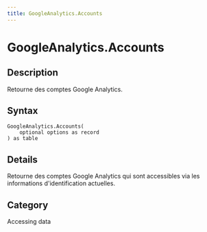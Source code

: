 ```yaml
---
title: GoogleAnalytics.Accounts
---
```


# GoogleAnalytics.Accounts


## Description

Retourne des comptes Google Analytics.


## Syntax

```powerquery
GoogleAnalytics.Accounts(
    optional options as record
) as table
```


## Details

Retourne des comptes Google Analytics qui sont accessibles via les informations d'identification actuelles.



## Category
Accessing data
